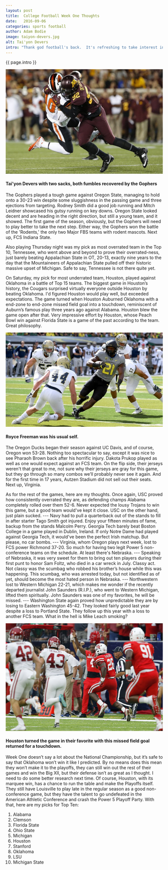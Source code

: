 ```yaml
---
layout: post
title:  College Football Week One Thoughts
date:   2016-09-06
categories: sports football
author: Adam Bodie
image: taiyon-devers.jpg
alt: Tai'yon Devers
intro: "Thank god football's back.  It's refreshing to take interest in something besides politics and this ridiculous election.  Week One is under wraps, and though only a handful of games carry any value, it's only the beginning.  Here's my thoughts."
---
```

<div class="article">
<p> {{ page.intro }}</p>
<div class="blog-pic">
		<img src="/img/taiyon-devers.jpg" data-toggle="tooltip" title="Tai'yon Devers" class="image block img-responsive">
		<h4>Tai'yon Devers with two sacks, both fumbles recovered by the Gophers</h4>
</div>
<p>The Gophers played a tough game against Oregon State, managing to hold onto a 30-23 win despite some sluggishness in the passing game and three ejections from targeting.  Rodney Smith did a good job running and Mitch Leidner showcased his gutsy running on key downs.  Oregon State looked decent and are heading in the right direction, but still a young team, and it showed.  The first game of the season, obviously, but the Gophers will need to play better to take the next step.  Either way, the Gophers won the battle of the 'Rodents,' the only two Major FBS teams with rodent mascots.  Next up, FCS Indiana State.</p>

<p>Also playing Thursday night was my pick as most overrated team in the Top 10, Tennessee, who went above and beyond to prove their overrated-ness, just barely beating Appalachian State in OT, 20-13, exactly nine years to the day that the Mountaineers of Appalachian State pulled off their historic massive upset of Michigan.  Safe to say, Tennessee is not there quite yet.</p>

<p>On Saturday, my pick for most underrated team, Houston, played against Oklahoma in a battle of Top 15 teams.  The biggest game in Houston’s history, the Cougars surprised virtually everyone outside Houston by beating Oklahoma.  I'd figured Houston would play well, but exceeded expectations.  The game turned when Houston Auburned Oklahoma with a end-zone to end-zone missed field goal into a touchdown, reminiscent of Auburn’s famous play three years ago against Alabama.  Houston blew the game open after that.  Very impressive effort by Houston, whose Peach Bowl win against Florida State is a game of the past according to the team.  Great philosophy.</p>
<div class="blog-pic" style="float: left">
		<img src="/img/royce-freeman.jpg" data-toggle="tooltip" title="Royce Freeman" class="image block img-responsive">
		<h4>Royce Freeman was his usual self.</h4>
</div>
<p>The Oregon Ducks began their season against UC Davis, and of course, Oregon won 53-28.  Nothing too spectacular to say, except it was nice to see Pharaoh Brown back after his horrific injury.  Dakota Prukop played as well as one would expect against an FCS team.  On the flip side, their jerseys weren't that great to me, not sure why their jerseys are gray for this game, but they go through so many combos we’ll probably never see it again.  And for the first time in 17 years, Autzen Stadium did not sell out their seats.  Next up, Virginia.</p>

<p>As for the rest of the games, here are my thoughts.  Once again, USC proved how consistently overrated they are, as defending champs Alabama completely rolled over them 52-6.  Never expected the lousy Trojans to win this game, but a good team would've kept it close.  USC on the other hand, just plain sucked. --- Navy had to pull a quarterback out of the stands to fill in after starter Tago Smith got injured.  Enjoy your fifteen minutes of fame, backup from the stands Malcolm Perry.  Georgia Tech barely beat Boston College in a game played in Dublin, Ireland.  If only Notre Dame had played against Georgia Tech, it would've been the perfect Irish matchup.  But please, no car bombs. --- Virginia, whom Oregon plays next week, lost to FCS power Richmond 37-20.  So much for having two legit Power 5 non-conference teams on the schedule.  At least there's Nebraska. --- Speaking of Nebraska, it was very sweet for them to bring out ten players during their first punt to honor Sam Foltz, who died in a car wreck in July.  Classy act.  Not classy was the scumbag who robbed his brother’s house while this was happening.  This scumbag, who was arrested today, but not identified as of yet, should become the most hated person in Nebraska. --- Northwestern lost to Western Michigan 22-21, which makes me wonder if the recently departed journalist John Saunders (R.I.P.), who went to Western Michigan, lifted them spiritually.  John Saunders was one of my favorites, he will be missed. --- Washington State again proved how unpredictable they are by losing to Eastern Washington 45-42.  They looked fairly good last year despite a loss to Portland State.  They follow up this year with a loss to another FCS team.  What in the hell is Mike Leach smoking?</p>
<div class="blog-pic">
		<img src="/img/houston.jpg" data-toggle="tooltip" title="Houston" class="image block img-responsive">
		<h4>Houston turned the game in their favorite with this missed field goal returned for a touchdown.</h4>
</div>
<p>Week One doesn’t say a lot about the National Championship, but it’s safe to say that Oklahoma won’t win it like I predicted.  By no means does this mean they won’t make it to the playoffs, they can still win out the rest of their games and win the Big XII, but their defense isn’t as great as I thought.  I need to do some better research next time.  Of course, Houston, with its marquee win, has a chance to run the table and make the Playoffs itself.  They still have Louisville to play late in the regular season as a good non-conference game, but they have the talent to go undefeated in the American Athletic Conference and crash the Power 5 Playoff Party.  With that, here are my picks for Top Ten:</p>

<ol>
<li>Alabama</li>
<li>Clemson</li>
<li>Florida State</li>
<li>Ohio State</li>
<li>Michigan</li>
<li>Houston</li>
<li>Stanford</li>
<li>Oklahoma</li>
<li>LSU</li>
<li>Michigan State</li>
</ol>

</div>